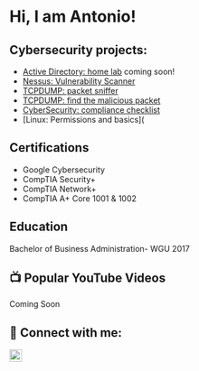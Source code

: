<h1>Hi, I am Antonio! 
<h2> Cybersecurity projects:</h2>

- [Active Directory: home lab](https://github.com/xxDarkForestxx/laburl) coming soon! 
- [Nessus: Vulnerability Scanner](https://github.com/xxDarkForestxx/Vulnerability-Scanner.git)
- [TCPDUMP: packet sniffer](https://github.com/xxDarkForestxx/Packet-sniffer.git)
- [TCPDUMP: find the malicious packet](https://github.com/xxDarkForestxx/TCPDUMP-find-the-malicious-packet.git)
- [CyberSecurity: compliance checklist](https://github.com/xxDarkForestxx/Cyber-Security-Compliance.git)
- [Linux: Permissions and basics](

<h2>Certifications</h2>


- Google Cybersecurity 
- CompTIA Security+
- CompTIA Network+ 
- CompTIA A+ Core 1001 & 1002

<h2>Education</h2>

 Bachelor of Business Administration- WGU 2017

<h2>📺 Popular YouTube Videos</h2>

Coming Soon
<h2> 🤳 Connect with me:</h2>


[<img align="left" alt="Antonio | LinkedIn" width="22px" src="https://cdn.jsdelivr.net/npm/simple-icons@v3/icons/linkedin.svg" />][linkedin]



[linkedin]: https://linkedin.com/in/antonio-reyes-72a735106/

